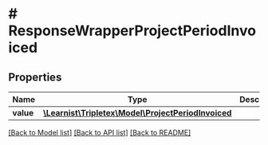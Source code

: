# # ResponseWrapperProjectPeriodInvoiced

## Properties

Name | Type | Description | Notes
------------ | ------------- | ------------- | -------------
**value** | [**\Learnist\Tripletex\Model\ProjectPeriodInvoiced**](ProjectPeriodInvoiced.md) |  | [optional]

[[Back to Model list]](../../README.md#models) [[Back to API list]](../../README.md#endpoints) [[Back to README]](../../README.md)
